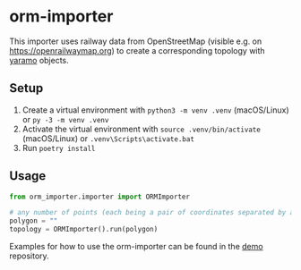 # orm-importer
This importer uses railway data from OpenStreetMap (visible e.g. on https://openrailwaymap.org) to create a corresponding topology with [yaramo](https://github.com/simulate-digital-rail/yaramo) objects.

## Setup
1. Create a virtual environment with `python3 -m venv .venv` (macOS/Linux) or `py -3 -m venv .venv`
2. Activate the virtual environment with `source .venv/bin/activate` (macOS/Linux) or `.venv\Scripts\activate.bat`
3. Run `poetry install`

## Usage
```` python
from orm_importer.importer import ORMImporter

# any number of points (each being a pair of coordinates separated by a space) representing a polygon
polygon = ""  
topology = ORMImporter().run(polygon)
````
Examples for how to use the orm-importer can be found in the [demo](https://github.com/simulate-digital-rail/demo) repository.
